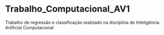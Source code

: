 # Trabalho_Computacional_AV1
Trabalho de regressão e classificação realizado na disciplina de Inteligência Artificial Computacional
